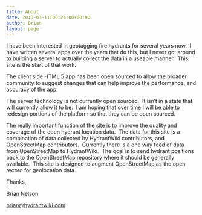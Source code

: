 ```yaml
---
title: About
date: 2013-03-11T00:24:00+00:00
author: Brian
layout: page
---
```

I have been interested in geotagging fire hydrants for several years now.  I have written several apps over the years that do this, but I never got around to building a server to actually collect the data in a useable manner.  This site is the start of that work.

The client side HTML 5 app has been open sourced to allow the broader community to suggest changes that can help improve the performance, and accuracy of the app.

The server technology is not currently open sourced.  It isn&#8217;t in a state that will currently allow it to be.  I am hoping that over time I will be able to redesign portions of the platform so that they can be open sourced.

The really important function of the site is to improve the quality and coverage of the open hydrant location data.  The data for this site is a combination of data collected by HydrantWiki contributors, and OpenStreetMap contributors.  Currently there is a one way feed of data from OpenStreetMap to HydrantWiki.  The goal is to send hydrant positions back to the OpenStreetMap repository where it should be generally available.  This site is designed to augment OpenStreetMap as the open record for geolocation data.

Thanks,
  
Brian Nelson
  
brian@hydrantwiki.com